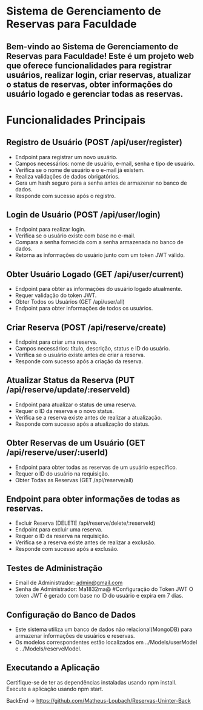 # Sistema de Gerenciamento de Reservas para Faculdade
## Bem-vindo ao Sistema de Gerenciamento de Reservas para Faculdade! Este é um projeto web que oferece funcionalidades para registrar usuários, realizar login, criar reservas, atualizar o status de reservas, obter informações do usuário logado e gerenciar todas as reservas.

# Funcionalidades Principais
## Registro de Usuário (POST /api/user/register)
- Endpoint para registrar um novo usuário.
- Campos necessários: nome de usuário, e-mail, senha e tipo de usuário.
- Verifica se o nome de usuário e o e-mail já existem.
- Realiza validações de dados obrigatórios.
- Gera um hash seguro para a senha antes de armazenar no banco de dados.
- Responde com sucesso após o registro.
## Login de Usuário (POST /api/user/login)
- Endpoint para realizar login.
- Verifica se o usuário existe com base no e-mail.
- Compara a senha fornecida com a senha armazenada no banco de dados.
- Retorna as informações do usuário junto com um token JWT válido.
## Obter Usuário Logado (GET /api/user/current)
- Endpoint para obter as informações do usuário logado atualmente.
- Requer validação do token JWT.
- Obter Todos os Usuários (GET /api/user/all)
- Endpoint para obter informações de todos os usuários.
## Criar Reserva (POST /api/reserve/create)
- Endpoint para criar uma reserva.
- Campos necessários: título, descrição, status e ID do usuário.
- Verifica se o usuário existe antes de criar a reserva.
- Responde com sucesso após a criação da reserva.
## Atualizar Status da Reserva (PUT /api/reserve/update/:reserveId)
- Endpoint para atualizar o status de uma reserva.
- Requer o ID da reserva e o novo status.
- Verifica se a reserva existe antes de realizar a atualização.
- Responde com sucesso após a atualização do status.
## Obter Reservas de um Usuário (GET /api/reserve/user/:userId)
- Endpoint para obter todas as reservas de um usuário específico.
- Requer o ID do usuário na requisição.
- Obter Todas as Reservas (GET /api/reserve/all)
## Endpoint para obter informações de todas as reservas.
- Excluir Reserva (DELETE /api/reserve/delete/:reserveId)
- Endpoint para excluir uma reserva.
- Requer o ID da reserva na requisição.
- Verifica se a reserva existe antes de realizar a exclusão.
- Responde com sucesso após a exclusão.
## Testes de Administração
- Email de Administrador: admin@gmail.com
- Senha de Administrador: Ma1832ma@
#Configuração do Token JWT
O token JWT é gerado com base no ID do usuário e expira em 7 dias.

## Configuração do Banco de Dados
 - Este sistema utiliza um banco de dados não relacional(MongoDB) para armazenar informações de usuários e reservas.
- Os modelos correspondentes estão localizados em ../Models/userModel e ../Models/reserveModel.
## Executando a Aplicação
Certifique-se de ter as dependências instaladas usando npm install.
Execute a aplicação usando npm start.

BackEnd -> https://github.com/Matheus-Loubach/Reservas-Uninter-Back
